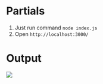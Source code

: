 # Partials

1. Just run command `node index.js`
2. Open `http://localhost:3000/`

# Output

![](https://i.ibb.co/FKK5vqm/Screenshot-from-2019-06-30-15-41-47.png)
